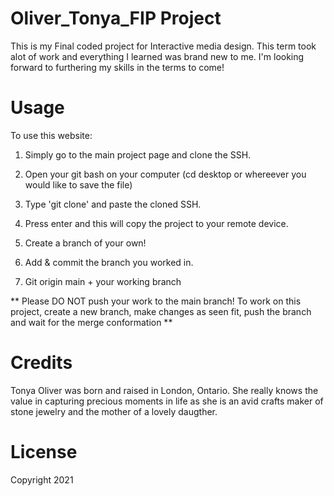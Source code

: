 # Oliver_Tonya_FIP Project
This is my Final coded project for Interactive media design. This term took alot of work and everything I learned was brand new to me. I'm looking forward to furthering my skills in the terms to come!

# Usage
To use this website:

1. Simply go to the main project page and clone the SSH.

2. Open your git bash on your computer (cd desktop or whereever you would like to save the file)

3. Type 'git clone' and paste the cloned SSH.

4. Press enter and this will copy the project to your remote device. 

5. Create a branch of your own!

6. Add & commit the branch you worked in.

7. Git origin main + your working branch

** Please DO NOT push your work to the main branch! To work on this project, create a new branch, make changes as seen fit, push the branch and wait for the merge conformation **

# Credits
Tonya Oliver was born and raised in London, Ontario. She really knows the value in capturing precious moments in life as she is an avid crafts maker of stone jewelry and the mother of a lovely daugther.

# License
Copyright 2021